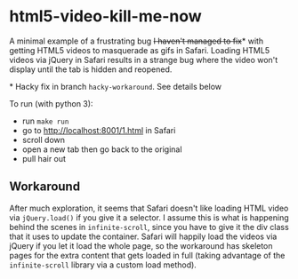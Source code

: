 html5-video-kill-me-now
=======================
A minimal example of a frustrating bug ~~I haven't managed to fix~~\* with
getting HTML5 videos to masquerade as gifs in Safari. Loading HTML5 videos via
jQuery in Safari results in a strange bug where the video won't display until
the tab is hidden and reopened.

\* Hacky fix in branch `hacky-workaround`. See details below

To run (with python 3):
- run `make run`
- go to [http://localhost:8001/1.html](http://localhost:8001/1.html) in Safari
- scroll down
- open a new tab then go back to the original
- pull hair out

Workaround
----------
After much exploration, it seems that Safari doesn't like loading HTML video via
`jQuery.load()` if you give it a selector. I assume this is what is happening
behind the scenes in `infinite-scroll`, since you have to give it the div class 
that it uses to update the container. Safari will happily load the videos via
jQuery if you let it load the whole page, so the workaround has skeleton
pages for the extra content that gets loaded in full (taking advantage of the
`infinite-scroll` library via a custom load method).

